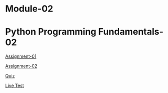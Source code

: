 # Module-02

# ****Python Programming Fundamentals- 02****

[Assignment-01](Assignment-01/READme.md)

[Assignment-02](Assignment-02/READme.md)

[Quiz](Quiz.md)

[Live Test](Live-Test/READme.md)